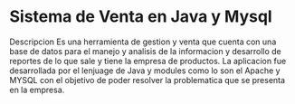 # Sistema de Venta en Java y Mysql

Descripcion
Es una herramienta de gestion y venta  que cuenta con una base de datos para el manejo y analisis de la informacion y desarrollo de reportes de lo que sale y tiene la empresa de productos. La aplicacion fue desarrollada por el lenjuage de Java y modules como lo son el  Apache y MYSQL con el objetivo de poder resolver la problematica que se presenta en la empresa.

